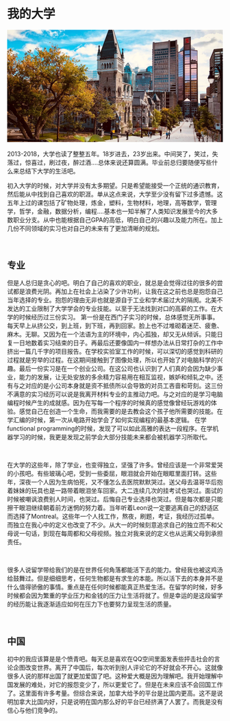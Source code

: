 # 我的大学



![McGill](McGill.png)

2013-2018，大学也读了整整五年。18岁进去，23岁出来。中间哭了，笑过，失落过，惊喜过，刷过夜，醉过酒....总体来说还算圆满。毕业前总归要随便写些什么来总结下大学的生活吧。

初入大学的时候，对大学并没有太多期望。只是希望能接受一个正统的通识教育，然后能从中找到自己喜欢的职涯。单从这点来说，大学至少没有留下过多遗憾。这五年上过的课包括了矿物处理，炼金，塑料，生物材料，地理，高等数学，管理学，哲学，金融，数据分析，编程....基本也一知半解了人类知识发展至今的大多数职业分支。从中也能根据自己GPA的高低，明白自己的兴趣以及能力所在。加上几份不同领域的实习也对自己的未来有了更加清晰的规划。

</br>

## 专业

但是人总归是贪心的吧。明白了自己的喜欢的职业，就总是会觉得过往的很多的尝试都是浪费光阴。再加上在社会上沾染了少许功利，让我在这之前也总是抱怨自己当年选择的专业。抱怨的理由无非也就是源自于工业和学术届过大的隔阂。北美不发达的工业限制了大学学会的专业技能。以至于无法找到对口的高薪的工作。在大学的时候经历过三份实习。 第一份是在西门子实习的时候，总体感觉无所事事。每天早上从挤公交，到上班，到下班，再到回家。脸上也不过堆砌着迷茫、疲惫、麻木。无聊。又因为在一个法语为主的环境中，内心孤独，却又无从倾诉。只能日复一日地数着实习结束的日子。再最后还要像国内一样想办法从日常打杂的工作中挤出一篇几千字的项目报告。在学校实验室工作的时候，可以深切的感觉到科研的过程就是穷举的过程。在这期间接触到了图像处理，所以也开始了对电脑科学的兴趣。最后一份实习是在一个创业公司。在这公司也认识到了人们真的会因为缺少事业，能力的发展，让无处安放的多余精力容易用在相互监视，嫉妒和倾轧之中。还有与之对应的是小公司本身就是资不抵债所以会导致的对员工吝啬和苛刻。这三份不满意的实习经历可以说是我离开材料专业的主推动力吧。与之对应的是学习电脑编程时候产生的成就感。因为在写每一个程序的时候真的感觉像曾经玩游戏的体验。感觉自己在创造一个生命，而我需要的是去教会这个孩子他所需要的技能。在学汇编的时候，第一次从电路开始学会了如何实现编程的最基本逻辑。 在学functional programming的时候，发现了可以如此高雅的表达一段程序。在学机器学习的时候，我更是发现之前学会大部分技能未来都会被机器学习所取代。

</br>

在大学的这些年，除了学业，也变得独立，坚强了许多。曾经应该是一个非常爱哭的小孩吧。有些玻璃心吧，受到一些委屈，眼泪就会开始在眼眶里面打转。这些年，深夜一个人因为生病怕死，又不懂怎么去医院默默哭过。送父母去温哥华后抱着妹妹的玩具也是一路带着眼泪坐车回家。大二连续几次的挂考试也哭过。面试的时候被嘲讽浪费别人时间，也哭过。后悔自己专业选择也哭过。但是每次都是只能擦干眼泪继续朝着前方迷惘的努力着。当年听着Leon说一定要逃离自己的舒适区而选择了Montreal。这些年一个人找工作，熬夜，刷题，考证，我经历过孤单。而独立在我心中的定义也改变了不少。从大一的时候刻意追求自己的独立而不和父母说一句话，到现在每周都和父母视频。独立对我来说的定义也从远离父母到承担责任。

</br>

很多人说留学带给我们的是在世界任何角落都能活下去的能力。曾经我也被这鸡汤给鼓舞过。但是细细思考，任何生物都是有求生的本能。所以活下去的本身并不是什么值得骄傲的事情。重点是在任何时候都能真正热爱生活。在留学的时候，好多时候都会因为繁重的学业压力和金钱的压力让生活将就了。但是幸运的是这段留学的经历能让我逐渐适应如何在压力下也要努力呈现生活的质量。

</br>

## 中国

初中的我应该算是是个愤青吧。每天总是喜欢在QQ空间里面发表些抨击社会的言论企图改变世界。离开了中国后，每次听到别人评论它的不好就会不开心。这就像很多人说的那样出国了就更加爱国了吧。这种爱大概是因为理解吧。我开始理解中国发展的难处，对它的报怨变少了，所以更爱它了。但是在未来应该不会回国工作了。这里面有许多考量。但综合来说，加拿大给予的平台是比国内更高。这不是说明加拿大比国内好，只是说明在国内那么好的平台已经挤满了人罢了。而我是没有信心与他们竞争的。



